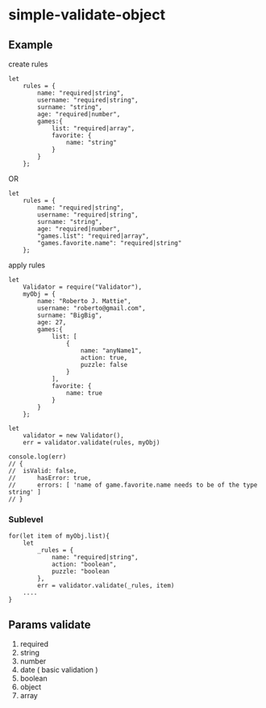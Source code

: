 # simple-validate-object

## Example

create rules

    let		
		rules = {
			name: "required|string",
			username: "required|string",
			surname: "string",
			age: "required|number",
			games:{
				list: "required|array",
				favorite: {
					name: "string"
				}
			}
		};
OR

    let		
		rules = {
			name: "required|string",
			username: "required|string",
			surname: "string",
			age: "required|number",
			"games.list": "required|array",
			"games.favorite.name": "required|string"
		};

apply rules

    let 	
		Validator = require("Validator"),
		myObj = {
			name: "Roberto J. Mattie",
			username: "roberto@gmail.com",
			surname: "BigBig",
			age: 27,
			games:{
				list: [
					{
						name: "anyName1",
						action: true,
						puzzle: false
					}
				],
				favorite: {
					name: true
				}
			}
		};

	let	
		validator = new Validator(),
		err = validator.validate(rules, myObj)

	console.log(err)
	// { 
	// 	isValid: false,
	//   	hasError: true,
	//   	errors: [ 'name of game.favorite.name needs to be of the type string' ] 
	// }

### Sublevel

    for(let item of myObj.list){
		let	
			_rules = {
		    	name: "required|string",
		    	action: "boolean",
		    	puzzle: "boolean
			},
			err = validator.validate(_rules, item)
		....
    }

## Params validate

 1. required
 2. string
 3. number
 4. date ( basic validation )
 5. boolean
 6. object
 7. array

